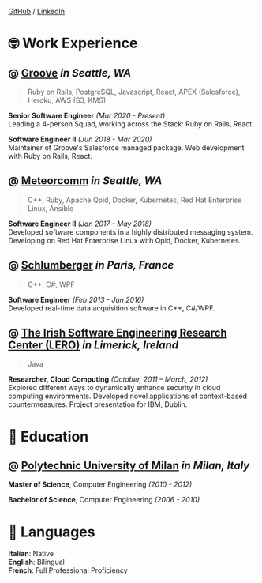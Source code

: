 [GitHub](https://github.com/mzanini/) / [LinkedIn](https://www.linkedin.com/in/marco-zanini)
# 🤓 Work Experience

## @ [**Groove**](https://www.groove.co/) _in Seattle, WA_
> Ruby on Rails, PostgreSQL, Javascript, React, APEX (Salesforce), Heroku, AWS (S3, KMS)

**Senior Software Engineer** _(Mar 2020 - Present)_ <br>
Leading a 4-person Squad, working across the Stack: Ruby on Rails, React.

**Software Engineer II** _(Jun 2018 - Mar 2020)_ <br>
Maintainer of Groove's Salesforce managed package. Web development with Ruby on Rails, React.

## @ [**Meteorcomm**](https://meteorcomm.com/) _in Seattle, WA_
> C++, Ruby, Apache Qpid, Docker, Kubernetes, Red Hat Enterprise Linux, Ansible

**Software Engineer II**  _(Jan 2017 - May 2018)_ <br>
Developed software components in a highly distributed messaging system. Developing on Red Hat Enterprise Linux with Qpid, Docker, Kubernetes.

## @ [**Schlumberger**](https://www.slb.com/) _in Paris, France_
> C++, C#, WPF

**Software Engineer**  _(Feb 2013 - Jun 2016)_ <br>
Developed real-time data acquisition software in C++, C#/WPF.

## @ [**The Irish Software Engineering Research Center (LERO)**](https://www.lero.ie/) _in Limerick, Ireland_
> Java

**Researcher, Cloud Computing**  _(October, 2011 – March, 2012)_ <br>
Explored different ways to dynamically enhance security in cloud computing environments. Developed novel applications of context-based countermeasures. Project presentation for IBM, Dublin.

# 🔬 Education

## @ [**Polytechnic University of Milan**](https://www.polimi.it/en/) _in Milan, Italy_

**Master of Science**, Computer Engineering _(2010 - 2012)_


**Bachelor of Science**, Computer Engineering _(2006 - 2010)_

# 💬 Languages

**Italian**: Native <br>
**English**: Bilingual <br>
**French**: Full Professional Proficiency <br>
